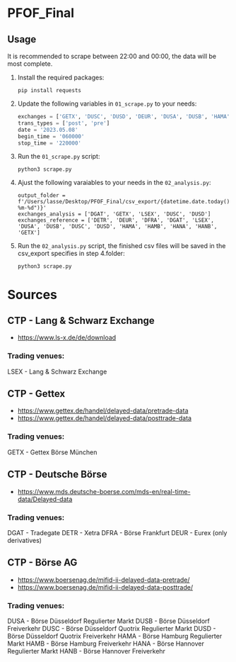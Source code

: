 # PFOF_Final

## Usage
It is recommended to scrape between 22:00 and 00:00, the data will be most complete.

1. Install the required packages:
    ```
    pip install requests
    ```
2. Update the following variables in `01_scrape.py` to your needs:
    ```python
    exchanges = ['GETX', 'DUSC', 'DUSD', 'DEUR', 'DUSA', 'DUSB', 'HAMA', 'HAMB', 'HANA', 'HANB', 'DFRA', 'DGAT', 'LSEX', 'DETR']
    trans_types = ['post', 'pre']
    date = '2023.05.08'
    begin_time = '060000'
    stop_time = '220000'
    ```
3. Run the `01_scrape.py` script:
    ```
    python3 scrape.py
    ```
4. Ajust the following varaiables to your needs in the `02_analysis.py`:
    ```
    output_folder = f'/Users/lasse/Desktop/PFOF_Final/csv_export/{datetime.date.today().strftime("%Y-%m-%d")}'
    exchanges_analysis = ['DGAT', 'GETX', 'LSEX', 'DUSC', 'DUSD']
    exchanges_reference = ['DETR', 'DEUR', 'DFRA', 'DGAT', 'LSEX', 'DUSA', 'DUSB', 'DUSC', 'DUSD', 'HAMA', 'HAMB', 'HANA', 'HANB', 'GETX']
    ``` 

5. Run the `02_analysis.py` script, the finished csv files will be saved in the csv_export specifies in step 4.folder:
    ```
    python3 scrape.py
    ```

# Sources

## CTP - Lang & Schwarz Exchange
* https://www.ls-x.de/de/download
### Trading venues:
LSEX - Lang & Schwarz Exchange

## CTP - Gettex
* https://www.gettex.de/handel/delayed-data/pretrade-data
* https://www.gettex.de/handel/delayed-data/posttrade-data
### Trading venues:
GETX - Gettex Börse München

## CTP - Deutsche Börse
* https://www.mds.deutsche-boerse.com/mds-en/real-time-data/Delayed-data
### Trading venues:
DGAT - Tradegate
DETR - Xetra
DFRA - Börse Frankfurt
DEUR - Eurex (only derivatives)

## CTP - Börse AG
* https://www.boersenag.de/mifid-ii-delayed-data-pretrade/
* https://www.boersenag.de/mifid-ii-delayed-data-posttrade/
### Trading venues:
DUSA - Börse Düsseldorf Regulierter Markt
DUSB - Börse Düsseldorf Freiverkehr
DUSC - Börse Düsseldorf Quotrix Regulierter Markt
DUSD - Börse Düsseldorf Quotrix Freiverkehr
HAMA - Börse Hamburg Regulierter Markt
HAMB - Börse Hamburg Freiverkehr
HANA - Börse Hannover Regulierter Markt
HANB - Börse Hannover Freiverkehr
